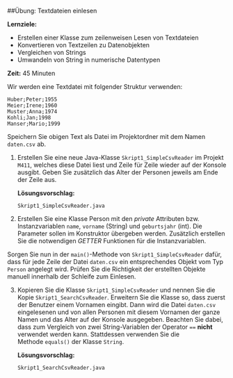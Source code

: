##Übung: Textdateien einlesen

**Lernziele:**

* Erstellen einer Klasse zum zeilenweisen Lesen von Textdateien
* Konvertieren von Textzeilen zu Datenobjekten
* Vergleichen von Strings
* Umwandeln von String in numerische Datentypen

**Zeit:** 45 Minuten

Wir werden eine Textdatei mit folgender Struktur verwenden:

```
Huber;Peter;1955
Meier;Irene;1960
Muster;Anna;1974
Kohli;Jan;1998
Manser;Mario;1999
```

Speichern Sie obigen Text als Datei im Projektordner mit dem Namen `daten.csv` ab.

1. Erstellen Sie eine neue Java-Klasse `Skript1_SimpleCsvReader` im Projekt `M411`, welches diese Datei liest und Zeile für
Zeile wieder auf der Konsole ausgibt. Geben Sie zusätzlich das Alter der
Personen jeweils am Ende der Zeile aus.

	**Lösungsvorschlag:**
	
	`Skript1_SimpleCsvReader.java`

2. Erstellen Sie eine Klasse Person mit den *private* Attributen bzw. Instanzvariablen `name`, `vorname` (String) und `geburtsjahr` (int). Die Parameter sollen im Konstruktor übergeben werden. Zusätzlich erstellen Sie die notwendigen *GETTER* Funktionen für die Instanzvariablen.

Sorgen Sie nun in der `main()`-Methode von `Skript1_SimpleCsvReader` dafür, dass für jede Zeile der Datei `daten.csv` ein entsprechendes Objekt vom Typ `Person` angelegt wird. Prüfen Sie die Richtigkeit der erstellten Objekte manuell innerhalb der Schleife zum Einlesen.

3. Kopieren Sie die Klasse `Skript1_SimpleCsvReader` und nennen Sie die Kopie `Skript1_SearchCsvReader`. Erweitern Sie die Klasse so, dass zuerst der Benutzer einem Vornamen eingibt. Dann wird die Datei `daten.csv` eingelesenen und von allen Personen mit diesem Vornamen der ganze Namen und das Alter auf der Konsole ausgegeben. Beachten Sie dabei, dass zum Vergleich von zwei String-Variablen der Operator `==` **nicht** verwendet
werden kann. Stattdessen verwenden Sie die Methode `equals()` der Klasse `String`.

	**Lösungsvorschlag:**
	
	`Skript1_SearchCsvReader.java`

